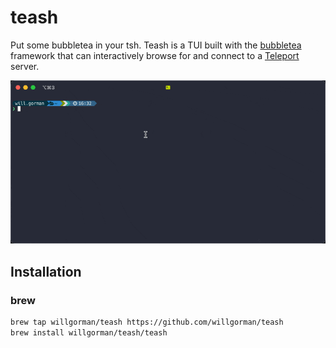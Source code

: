 # teash

Put some bubbletea in your tsh.  Teash is a TUI built with the [bubbletea](https://github.com/charmbracelet/bubbletea) framework that can interactively browse for and connect to a [Teleport](https://goteleport.com/) server.

![gif example of teash selecting and connecting to a server](example.gif)

## Installation

### brew

```sh
brew tap willgorman/teash https://github.com/willgorman/teash
brew install willgorman/teash/teash 
```
